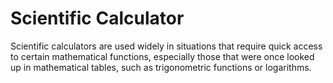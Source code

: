 
# Scientific Calculator

Scientific calculators are used widely in situations that require
quick access to certain mathematical functions, especially those
that were once looked up in mathematical tables, such as trigonometric 
functions or logarithms.
    
